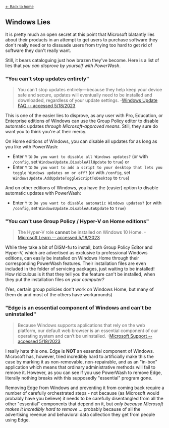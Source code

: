 <sup>[← Back to home](https://universecraft.github.io/WindowsPowerWash/)</sup>

## Windows Lies

It is pretty much an open secret at this point that Microsoft blatantly lies about their products in an attempt to get users to purchase software they don't really need or to dissuade users from trying too hard to get rid of software they don't really want.

Still, it bears cataloguing just how brazen they've become. Here is a list of lies that *you can disprove by yourself with PowerWash*.


### "You can't stop updates entirely"

> You can’t stop updates entirely—because they help keep your device safe and secure, updates will eventually need to be installed and downloaded, regardless of your update settings.
-[Windows Update FAQ -- accessed 5/18/2023](https://support.microsoft.com/en-us/windows/windows-update-faq-8a903416-6f45-0718-f5c7-375e92dddeb2#WindowsVersion=Windows_10:~:text=You%20can%E2%80%99t%20stop%20updates%20entirely%E2%80%94because%20they%20help%20keep%20your%20device%20safe%20and%20secure%2C%20updates%20will%20eventually%20need%20to%20be%20installed%20and%20downloaded%2C%20regardless%20of%20your%20update%20settings.)

This is one of the easier lies to disprove, as any user with Pro, Education, or Enterprise editions of Windows can use the Group Policy editor to disable automatic updates *through Microsoft-approved means.* Still, they sure do want you to think you're at their mercy.

On Home editions of Windows, you can disable all updates for as long as you like with PowerWash:
- Enter `Y` to `Do you want to disable all Windows updates?` (or with `/config`, set `WindowsUpdate.DisableAllUpdate` to `true`)
or
- Enter `Y` to `Do you want to add a script to your desktop that lets you toggle Windows updates on or off?` (or with `/config`, set `WindowsUpdate.AddUpdateToggleScriptToDesktop` to `true`)

And on other editions of Windows, you have the (easier) option to disable automatic updates with PowerWash:
- Enter `Y` to `Do you want to disable automatic Windows updates?` (or with `/config`, set `WindowsUpdate.DisableAutoUpdate` to `true`)


### "You can't use Group Policy  /  Hyper-V on Home editions"

> The Hyper-V role **cannot** be installed on Windows 10 Home.
-[Microsoft Learn -- accessed 5/18/2023](https://learn.microsoft.com/en-us/virtualization/hyper-v-on-windows/quick-start/enable-hyper-v#:~:text=The%20Hyper%2DV%20role%20cannot%20be%20installed%20on%20Windows%2010%20Home)

While they take a bit of DISM-fu to install, both Group Policy Editor and Hyper-V, which are advertised as exclusive to professional Windows editions, can easily be installed on Windows Home through their corresponding PowerWash features. Their installation files are even included in the folder of servicing packages, just waiting to be installed! How ridiculous is it that they tell you the feature can't be installed, when they put the installation files _on your computer?_

(Yes, certain group policies don't work on Windows Home, but many of them do and most of the others have workarounds)


### "Edge is an essential component of Windows and can't be uninstalled"

> Because Windows supports applications that rely on the web platform, our default web browser is an essential component of our operating system and can’t be uninstalled.
-[Microsoft Support -- accessed 5/18/2023](https://support.microsoft.com/en-us/microsoft-edge/why-can-t-i-uninstall-microsoft-edge-ee150b3b-7d7a-9984-6d83-eb36683d526d)

I really hate this one. Edge is **NOT** an essential component of Windows. Microsoft has, however, tried incredibly hard to artificially make this the case by marking it as non-removable, non-repairable, and as an "in-box" application which means that ordinary administrative methods will fail to remove it. However, as you can see if you use PowerWash to remove Edge, literally nothing breaks with this supposedly "essential" program gone.

Removing Edge from Windows and preventing it from coming back require a number of carefully orchestrated steps - not because (as Microsoft would probably have you believe) it needs to be carefully disentangled from all the other "essential" components that depend on it, but *only because Microsoft makes it incredibly hard to remove* ... probably because of all the advertising revenue and behavioral data collection they get from people using Edge.
